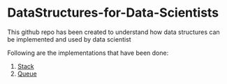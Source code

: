 # DataStructures-for-Data-Scientists
This github repo has been created to understand how data structures can be implemented and used by data scientist

Following are the implementations that have been done:
1.  [Stack](https://github.com/vedpd/DataStructures-for-Data-Scientists/blob/main/Stacks_Implementation.ipynb)
2.  [Queue](https://github.com/vedpd/DataStructures-for-Data-Scientists/blob/main/Queue_Implementation.ipynb)

